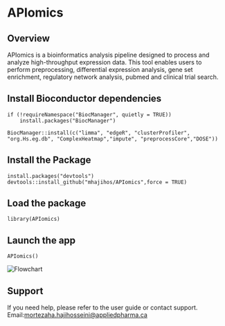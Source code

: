 # APIomics
## Overview
APIomics is a bioinformatics analysis pipeline designed to process and analyze high-throughput expression data. This tool enables users to perform preprocessing, differential expression analysis, gene set enrichment, regulatory network analysis, pubmed and clinical trial search.

## Install Bioconductor dependencies
```
if (!requireNamespace("BiocManager", quietly = TRUE))
    install.packages("BiocManager")

BiocManager::install(c("limma", "edgeR", "clusterProfiler", "org.Hs.eg.db", "ComplexHeatmap","impute", "preprocessCore","DOSE"))
```

## Install the Package
```
install.packages("devtools") 
devtools::install_github("mhajihos/APIomics",force = TRUE)
```

## Load the package
```
library(APIomics)
```

## Launch the app
```
APIomics()
```


![Flowchart]([https://github.com/username/repository-name/raw/main/path/to/your-image.png](https://github.com/mhajihos/APIomics/blob/master/www/flowchart_test.png))

## Support
If you need help, please refer to the user guide or contact support. Email:mortezaha.hajihosseini@appliedpharma.ca



